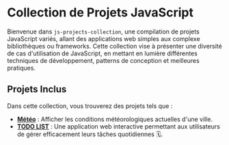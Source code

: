 
# Collection de Projets JavaScript 

Bienvenue dans `js-projects-collection`, une compilation de projets JavaScript variés, allant des applications web simples aux complexe bibliothèques ou frameworks. Cette collection vise à présenter une diversité de cas d'utilisation de JavaScript, en mettant en lumière différentes techniques de développement, patterns de conception et meilleures pratiques.

## Projets Inclus

Dans cette collection, vous trouverez des projets tels que :

- [**Météo**](https://github.com/alaminedione/js-projects-collection/tree/main/m%C3%A9t%C3%A9o) :  Afficher les conditions météorologiques actuelles d'une ville. 
- [**TODO LIST**](https://github.com/alaminedione/js-projects-collection/tree/main/todo-list) : Une application web interactive permettant aux utilisateurs de gérer efficacement leurs tâches quotidiennes 🗓️. 